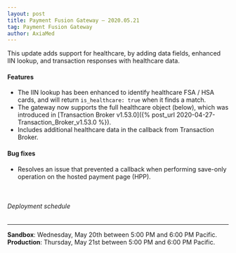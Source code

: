 ```yaml
---
layout: post
title: Payment Fusion Gateway — 2020.05.21
tag: Payment Fusion Gateway
author: AxiaMed
---
```


This update adds support for healthcare, by adding data fields, enhanced IIN lookup, and transaction responses with healthcare data. 

#### Features
* The IIN lookup has been enhanced to identify healthcare FSA / HSA cards, and will return `is_healthcare: true` when it finds a match.
* The gateway now supports the full healthcare object (below), which was introduced in [Transaction Broker v1.53.0]({% post_url 2020-04-27-Transaction_Broker_v1.53.0 %}).
* Includes additional healthcare data in the callback from Transaction Broker.

#### Bug fixes
* Resolves an issue that prevented a callback when performing save-only operation on the hosted payment page (HPP). 

&nbsp;  
###### Deployment schedule
* * *
**Sandbox**: Wednesday, May 20th between 5:00 PM and 6:00 PM Pacific.
<br>
**Production**: Thursday, May 21st between 5:00 PM and 6:00 PM Pacific.
